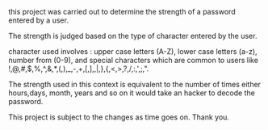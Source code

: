 this project was carried out to determine the strength of a password entered by a user.

The strength is judged based on the type of character entered by the user.

character used involves : upper case letters (A-Z), lower case letters (a-z), number from (0-9), and special characters which are common to users like !,@,#,$,%,^,&,*,(,),_,-,+,[,],\,|,},{,<,>,?,/,:,',;,".

The strength used in this context is equivalent to the number of times either hours,days, month, years and so on it would take an hacker to decode the password.

This project is subject to the changes as time goes on. Thank you.

